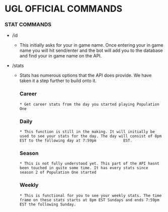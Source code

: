 # UGL OFFICIAL COMMANDS

### STAT COMMANDS

* /id
   * This initially asks for your in game name. Once entering your in game name you will hit send/enter and the bot will add you to the database and find your in game        name on the API.
   
* /stats
   * Stats has numerous options that the API does provide. We have taken it a step further to build onto it.
      ### Career
         * Get career stats from the day you started playing Population One
      ### Daily
         * This function is still in the making. It will initially be used to see your stats for the day. The day will consist of 8pm EST to the following day at 7:59pm            EST.
      ### Season
         * This is not fully understood yet. This part of the API hasnt been touched in quite some time. It has every stats since season 2 of Population One started
      ### Weekly
         * This is functional for you to see your weekly stats. The time frame on these stats starts at 8pm EST Sundays and ends 7:59pm EST the following Sunday.
